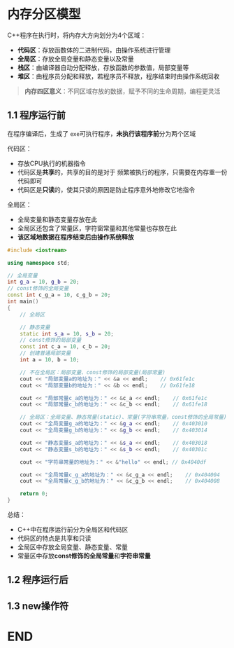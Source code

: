 # 内存分区模型

C++程序在执行时，将内存大方向划分为4个区域：

- **代码区**：存放函数体的二进制代码，由操作系统进行管理
- **全局区**：存放全局变量和静态变量以及常量
- **栈区**：由编译器自动分配释放，存放函数的参数值，局部变量等
- **堆区**：由程序员分配和释放，若程序员不释放，程序结束时由操作系统回收

> **内存四区意义**：不同区域存放的数据，赋予不同的生命周期，编程更灵活

## 1.1 程序运行前

在程序编译后，生成了 `exe`可执行程序，**未执行该程序前**分为两个区域

代码区：

- 存放CPU执行的机器指令
- 代码区是**共享**的，共享的目的是对于 频繁被执行的程序，只需要在内存重一份代码即可
- 代码区是**只读**的，使其只读的原因是防止程序意外地修改它地指令

全局区：

- 全局变量和静态变量存放在此
- 全局区还包含了常量区，字符窗常量和其他常量也存放在此
- **该区域地数据在程序结束后由操作系统释放**

```cpp
#include <iostream>

using namespace std;

// 全局变量
int g_a = 10, g_b = 20;
// const修饰的全局变量
const int c_g_a = 10, c_g_b = 20;
int main()
{
    // 全局区

    // 静态变量
    static int s_a = 10, s_b = 20;
    // const修饰的局部变量
    const int c_a = 10, c_b = 20;
    // 创建普通局部变量
    int a = 10, b = 10;

    // 不在全局区：局部变量、const修饰的局部变量(局部常量)
    cout << "局部变量a的地址为：" << &a << endl;    // 0x61fe1c
    cout << "局部变量b的地址为：" << &b << endl;    // 0x61fe18

    cout << "局部常量c_a的地址为：" << &c_a << endl;    // 0x61fe1c
    cout << "局部常量c_b的地址为：" << &c_b << endl;    // 0x61fe18

    // 全局区：全局变量、静态常量(static)、常量(字符串常量，const修饰的全局常量)
    cout << "全局变量g_a的地址为：" << &g_a << endl;    // 0x403010
    cout << "全局变量g_b的地址为：" << &g_b << endl;    // 0x403014

    cout << "静态变量s_a的地址为：" << &s_a << endl;    // 0x403018
    cout << "静态变量s_b的地址为：" << &s_b << endl;    // 0x40301c

    cout << "字符串常量的地址为：" << &"hello" << endl; // 0x4040df

    cout << "全局常量c_g_a的地址为：" << &c_g_a << endl;    // 0x404004
    cout << "全局常量c_g_b的地址为：" << &c_g_b << endl;    // 0x404008

    return 0;
}
```

总结：

- C++中在程序运行前分为全局区和代码区
- 代码区的特点是共享和只读
- 全局区中存放全局变量、静态变量、常量
- 常量区中存放**const修饰的全局常量**和**字符串常量**

## 1.2 程序运行后



## 1.3 new操作符













# END
